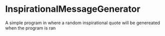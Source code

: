 # InspirationalMessageGenerator
A simple program in where a random inspirational quote will be genereated when the program is ran